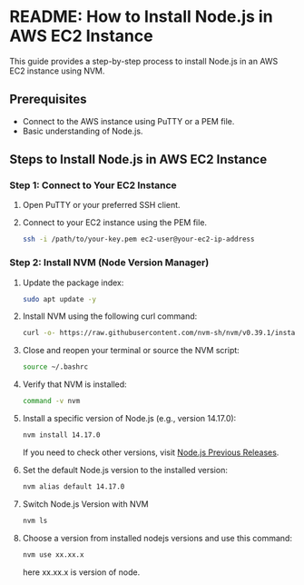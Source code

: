 # README: How to Install Node.js in AWS EC2 Instance

This guide provides a step-by-step process to install Node.js in an AWS EC2 instance using NVM.

## Prerequisites
- Connect to the AWS instance using PuTTY or a PEM file.
- Basic understanding of Node.js.

## Steps to Install Node.js in AWS EC2 Instance

### Step 1: Connect to Your EC2 Instance
1. Open PuTTY or your preferred SSH client.
2. Connect to your EC2 instance using the PEM file.

   ```bash
   ssh -i /path/to/your-key.pem ec2-user@your-ec2-ip-address
    ```

### Step 2: Install NVM (Node Version Manager)
1. Update the package index:

   ```bash
   sudo apt update -y
   ```
2. Install NVM using the following curl command:

   ```bash
   curl -o- https://raw.githubusercontent.com/nvm-sh/nvm/v0.39.1/install.sh | bash
   ```
3. Close and reopen your terminal or source the NVM script:
   ```bash
   source ~/.bashrc
   ```
4. Verify that NVM is installed:
   ```bash
   command -v nvm
   ```
5. Install a specific version of Node.js (e.g., version 14.17.0):
   ```bash
   nvm install 14.17.0
   ```
   If you need to check other versions, visit [Node.js Previous Releases](https://nodejs.org/en/about/previous-releases).
6. Set the default Node.js version to the installed version:
   ```bash
   nvm alias default 14.17.0
   ```
7. Switch Node.js Version with NVM
   ```bash
   nvm ls
   ```
8. Choose a version from installed nodejs versions and use this command:
   ```bash
   nvm use xx.xx.x
   ```
   here xx.xx.x is version of node.
